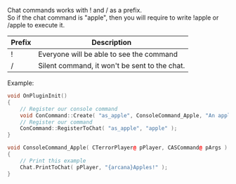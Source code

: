 Chat commands works with ! and / as a prefix.    
So if the chat command is "apple", then you will require to write !apple or /apple to execute it.

Prefix | Description
------ | -----------
!      | Everyone will be able to see the command
/      | Silent command, it won't be sent to the chat.

Example:
```cpp
void OnPluginInit()
{
	// Register our console command
	void ConCommand::Create( "as_apple", ConsoleCommand_Apple, "An apple a day, keeps my sanity away" );
	// Register our command
	ConCommand::RegisterToChat( "as_apple", "apple" );
}

void ConsoleCommand_Apple( CTerrorPlayer@ pPlayer, CASCommand@ pArgs )
{
	// Print this example
	Chat.PrintToChat( pPlayer, "{arcana}Apples!" );
}
```

